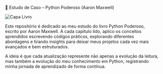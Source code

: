 📘 Estudo de Caso – Python Poderoso (Aaron Maxwell)

![Capa Livro](https://m.media-amazon.com/images/I/61Fk2DE9NTL._UF1000,1000_QL80_.jpg)

Este repositório é dedicado ao meu estudo do livro Python Poderoso, escrito por Aaron Maxwell.
A cada capítulo lido, aplico os conceitos aprendidos escrevendo códigos práticos, explorando diferentes abordagens e tirando insights para deixar meus projetos cada vez mais avançados e bem estruturados.

A ideia é que cada atualização represente não apenas a evolução da leitura, mas também a evolução do meu conhecimento em Python, registrando minha jornada de aprendizado de forma contínua.
